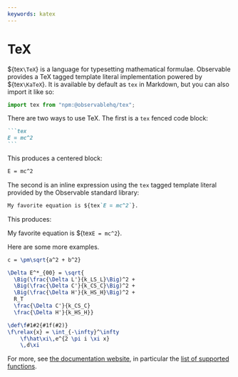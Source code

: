 ```yaml
---
keywords: katex
---
```


# TeX

${tex`\TeX`} is a language for typesetting mathematical formulae. Observable provides a TeX tagged template literal implementation powered by ${tex`\KaTeX`}. It is available by default as `tex` in Markdown, but you can also import it like so:

```js echo
import tex from "npm:@observablehq/tex";
```

There are two ways to use TeX. The first is a `tex` fenced code block:

````md
```tex
E = mc^2
```
````

This produces a centered block:

```tex
E = mc^2
```

The second is an inline expression using the `tex` tagged template literal provided by the Observable standard library:

```md
My favorite equation is ${tex`E = mc^2`}.
```

This produces:

My favorite equation is ${tex`E = mc^2`}.

Here are some more examples.

```tex echo
c = \pm\sqrt{a^2 + b^2}
```

```tex echo
\Delta E^*_{00} = \sqrt{
  \Big(\frac{\Delta L'}{k_LS_L}\Big)^2 +
  \Big(\frac{\Delta C'}{k_CS_C}\Big)^2 +
  \Big(\frac{\Delta H'}{k_HS_H}\Big)^2 +
  R_T
  \frac{\Delta C'}{k_CS_C}
  \frac{\Delta H'}{k_HS_H}}
```

```tex echo
\def\f#1#2{#1f(#2)}
\f\relax{x} = \int_{-\infty}^\infty
    \f\hat\xi\,e^{2 \pi i \xi x}
    \,d\xi
```

For more, see [the documentation website](https://katex.org/), in particular the [list of supported functions](https://katex.org/docs/supported).
